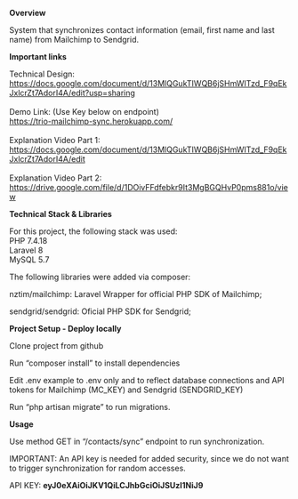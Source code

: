 <b>Overview</b>

System that synchronizes contact information (email, first name and last name) from Mailchimp to Sendgrid.


<b>Important links</b>

Technical Design:<br>
https://docs.google.com/document/d/13MlQGukTIWQB6jSHmWITzd_F9qEkJxlcrZt7AdorI4A/edit?usp=sharing
<br><br>
Demo Link: (Use Key below on endpoint)<br>
https://trio-mailchimp-sync.herokuapp.com/
<br><br>
Explanation Video Part 1:<br>
https://docs.google.com/document/d/13MlQGukTIWQB6jSHmWITzd_F9qEkJxlcrZt7AdorI4A/edit
<br><br>
Explanation Video Part 2:<br>
https://drive.google.com/file/d/1DOivFFdfebkr9It3MgBGQHvP0pms881o/view
<br>

<b>Technical Stack & Libraries</b>

For this project, the following stack was used:<br>
PHP 7.4.18<br>
Laravel 8<br>
MySQL 5.7<br>

The following libraries were added via composer:

nztim/mailchimp:
Laravel Wrapper for official PHP SDK of Mailchimp;

sendgrid/sendgrid:
Oficial PHP SDK for Sendgrid;


<b>Project Setup - Deploy locally</b>

Clone project from github

Run “composer install” to install dependencies

Edit .env example to .env only and to reflect database connections and API tokens for Mailchimp (MC_KEY) and Sendgrid (SENDGRID_KEY)

Run “php artisan migrate” to run migrations.


<b>Usage</b>

Use method GET in  “/contacts/sync” endpoint to run synchronization. 

IMPORTANT: An API key is needed for added security, since we do not want to trigger synchronization for random accesses.

API KEY: <b>eyJ0eXAiOiJKV1QiLCJhbGciOiJSUzI1NiJ9</b>
